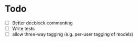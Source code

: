 # Todo

- [ ] Better docblock commenting
- [ ] Write tests
- [ ] allow three-way tagging (e.g. per-user tagging of models)